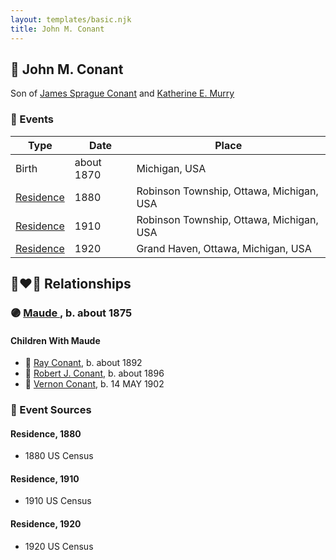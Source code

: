 ```yaml
---
layout: templates/basic.njk
title: John M. Conant
---
```

## 🔵 John M. Conant

Son of [James Sprague Conant](/people/6/62404416) and [Katherine E. Murry](/people/2/25746290)

### 📆 Events

Type | Date | Place
------ | ------ | ------
Birth | about 1870 | Michigan, USA
[Residence](#event-0b9451d7-4631-4637-9232-99e0713c923d) | 1880 | Robinson Township, Ottawa, Michigan, USA
[Residence](#event-2f657cf4-722b-4a97-88b2-bd0c4acaa668) | 1910 | Robinson Township, Ottawa, Michigan, USA
[Residence](#event-f20f65b1-d752-40e8-9306-7b04ce7a3442) | 1920 | Grand Haven, Ottawa, Michigan, USA

## 👩‍❤️‍👨 Relationships

### 🟣 [Maude ](/people/5/58402932), b. about 1875

#### Children With Maude
* 🔵 [Ray Conant](/people/9/99936990), b. about 1892
* 🔵 [Robert J. Conant](/people/7/75124444), b. about 1896
* 🔵 [Vernon Conant](/people/1/15985527), b. 14 MAY 1902
### 📰 Event Sources

#### <a id="event-0b9451d7-4631-4637-9232-99e0713c923d"></a> Residence, 1880
* 1880 US Census

#### <a id="event-2f657cf4-722b-4a97-88b2-bd0c4acaa668"></a> Residence, 1910
* 1910 US Census

#### <a id="event-f20f65b1-d752-40e8-9306-7b04ce7a3442"></a> Residence, 1920
* 1920 US Census
